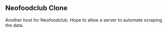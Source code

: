 ## Neofoodclub Clone

Another host for Neofoodclub. Hope to allow a server to automate scraping the data.
